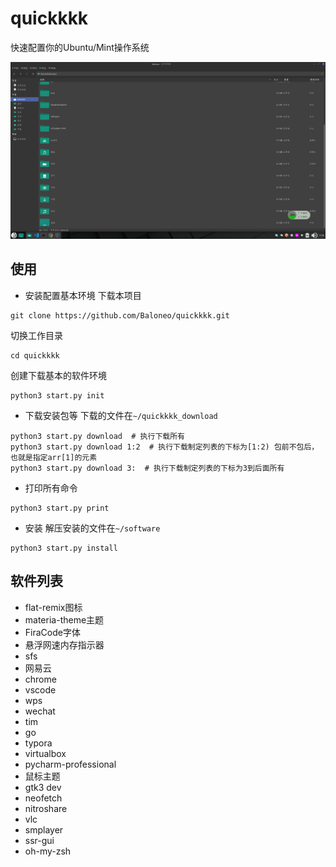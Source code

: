 # quickkkk
快速配置你的Ubuntu/Mint操作系统

![](https://raw.githubusercontent.com/Baloneo/quickkkk/master/mypc.png)

## 使用
* 安装配置基本环境
下载本项目
```
git clone https://github.com/Baloneo/quickkkk.git
```
切换工作目录
```
cd quickkkk
```
创建下载基本的软件环境
```
python3 start.py init
```

* 下载安装包等
下载的文件在`~/quickkkk_download`
```
python3 start.py download  # 执行下载所有
python3 start.py download 1:2  # 执行下载制定列表的下标为[1:2) 包前不包后，也就是指定arr[1]的元素
python3 start.py download 3:  # 执行下载制定列表的下标为3到后面所有
```

* 打印所有命令
```
python3 start.py print
```

* 安装
解压安装的文件在`~/software`
```
python3 start.py install
```


## 软件列表
* flat-remix图标
* materia-theme主题
* FiraCode字体
* 悬浮网速内存指示器
* sfs
* 网易云
* chrome
* vscode
* wps
* wechat
* tim
* go
* typora
* virtualbox
* pycharm-professional
* 鼠标主题
* gtk3 dev
* neofetch
* nitroshare
* vlc
* smplayer
* ssr-gui
* oh-my-zsh